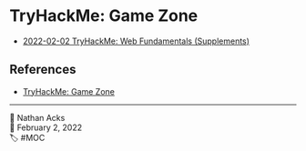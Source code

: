 # TryHackMe: Game Zone

* [2022-02-02 TryHackMe: Web Fundamentals (Supplements)](../log/2022-02-02-tryhackme-web-fundamentals-supplements.md)

## References

* [TryHackMe: Game Zone](https://tryhackme.com/room/gamezone)

- - - -

<span aria-hidden="true">👤</span> Nathan Acks  
<span aria-hidden="true">📅</span> February 2, 2022  
<span aria-hidden="true">🏷️</span> #MOC
